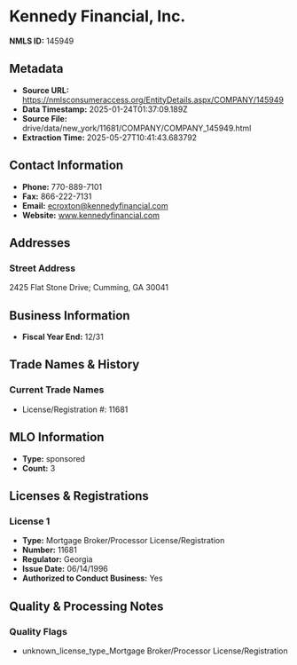 # Kennedy Financial, Inc.

**NMLS ID:** 145949

## Metadata
- **Source URL:** https://nmlsconsumeraccess.org/EntityDetails.aspx/COMPANY/145949
- **Data Timestamp:** 2025-01-24T01:37:09.189Z
- **Source File:** drive/data/new_york/11681/COMPANY/COMPANY_145949.html
- **Extraction Time:** 2025-05-27T10:41:43.683792

## Contact Information
- **Phone:** 770-889-7101
- **Fax:** 866-222-7131
- **Email:** ecroxton@kennedyfinancial.com
- **Website:** www.kennedyfinancial.com

## Addresses
### Street Address
2425 Flat Stone Drive; Cumming, GA 30041

## Business Information
- **Fiscal Year End:** 12/31

## Trade Names & History
### Current Trade Names
- License/Registration #: 11681

## MLO Information
- **Type:** sponsored
- **Count:** 3

## Licenses & Registrations

### License 1
- **Type:** Mortgage Broker/Processor License/Registration
- **Number:** 11681
- **Regulator:** Georgia
- **Issue Date:** 06/14/1996
- **Authorized to Conduct Business:** Yes

## Quality & Processing Notes
### Quality Flags
- unknown_license_type_Mortgage Broker/Processor License/Registration

